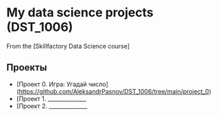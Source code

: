 # My data science projects (DST_1006)
From the [Skillfactory Data Science course]
 
 ## Проекты

 * [Проект 0. Игра: Угадай число] (https://github.com/AleksandrPasnov/DST_1006/tree/main/project_0)
 * [Проект 1. ______________
 * [Проект 2. ______________